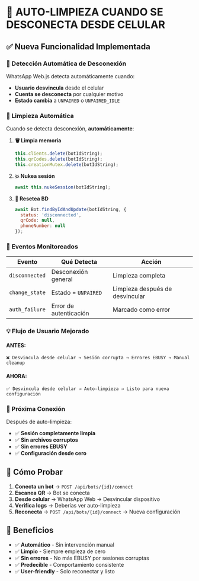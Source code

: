 # 🤖 AUTO-LIMPIEZA CUANDO SE DESCONECTA DESDE CELULAR

## ✅ **Nueva Funcionalidad Implementada**

### **📱 Detección Automática de Desconexión**

WhatsApp Web.js detecta automáticamente cuando:
- **Usuario desvincula** desde el celular
- **Cuenta se desconecta** por cualquier motivo
- **Estado cambia** a `UNPAIRED` o `UNPAIRED_IDLE`

### **🧹 Limpieza Automática**

Cuando se detecta desconexión, **automáticamente**:

1. **🗑️ Limpia memoria**
   ```javascript
   this.clients.delete(botIdString);
   this.qrCodes.delete(botIdString);
   this.creationMutex.delete(botIdString);
   ```

2. **💥 Nukea sesión**
   ```javascript
   await this.nukeSession(botIdString);
   ```

3. **🔄 Resetea BD**
   ```javascript
   await Bot.findByIdAndUpdate(botIdString, {
     status: 'disconnected',
     qrCode: null,
     phoneNumber: null
   });
   ```

### **🎯 Eventos Monitoreados**

| Evento | Qué Detecta | Acción |
|--------|-------------|--------|
| `disconnected` | Desconexión general | Limpieza completa |
| `change_state` | Estado = `UNPAIRED` | Limpieza después de desvincular |
| `auth_failure` | Error de autenticación | Marcado como error |

### **💡 Flujo de Usuario Mejorado**

#### **ANTES:**
```
❌ Desvincula desde celular → Sesión corrupta → Errores EBUSY → Manual cleanup
```

#### **AHORA:**
```
✅ Desvincula desde celular → Auto-limpieza → Listo para nueva configuración
```

### **🔄 Próxima Conexión**

Después de auto-limpieza:
- ✅ **Sesión completamente limpia**
- ✅ **Sin archivos corruptos**
- ✅ **Sin errores EBUSY**
- ✅ **Configuración desde cero**

## 🧪 **Cómo Probar**

1. **Conecta un bot** → `POST /api/bots/{id}/connect`
2. **Escanea QR** → Bot se conecta
3. **Desde celular** → WhatsApp Web → Desvincular dispositivo
4. **Verifica logs** → Deberías ver auto-limpieza
5. **Reconecta** → `POST /api/bots/{id}/connect` → Nueva configuración

## 🎉 **Beneficios**

- ✅ **Automático** - Sin intervención manual
- ✅ **Limpio** - Siempre empieza de cero
- ✅ **Sin errores** - No más EBUSY por sesiones corruptas
- ✅ **Predecible** - Comportamiento consistente
- ✅ **User-friendly** - Solo reconectar y listo